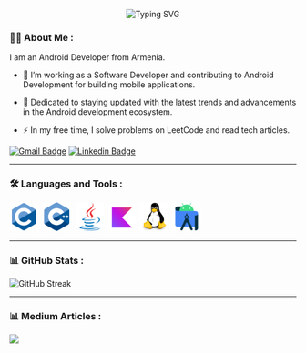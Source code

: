 <p align="center">
<picture>
  <source media="(prefers-color-scheme: dark)" srcset="https://readme-typing-svg.herokuapp.com?font=Ubuntu&color=FFFFFF&size=22&center=true&lines=Hello+World!;I'm+Hrant+Arzumanyan;Welcome+to+my+GitHub+profile">
  <source media="(prefers-color-scheme: light)" srcset="https://readme-typing-svg.herokuapp.com?font=Ubuntu&color=000000&size=22&center=true&lines=Hello+World!;I'm+Hrant+Arzumanyan;Welcome+to+my+GitHub+profile">
  <img width="650px" src="https://readme-typing-svg.herokuapp.com?font=Ubuntu&color=FFFFFF&size=22&center=true&lines=Hello+World!;I'm+Hrant+Arzumanyan;Welcome+to+my+GitHub+profile" alt="Typing SVG">
</picture>
</p>


### :man_technologist: About Me :        

I am an Android Developer from Armenia.

- :telescope: I’m working as a Software Developer and contributing to Android Development for building mobile applications.

- :seedling: Dedicated to staying updated with the latest trends and advancements in the Android development ecosystem.

- :zap: In my free time, I solve problems on LeetCode and read tech articles.

[![Gmail Badge](https://img.shields.io/badge/Gmail-D14836?style=for-the-badge&logo=gmail&logoColor=white)](https://mail.google.com/mail/u/0/?fs=1&to=hrant.arz@gmail.com&su=SUBJECT&body=BODY&tf=cm) [![Linkedin Badge](https://img.shields.io/badge/LinkedIn-blue?style=for-the-badge&logo=linkedin&logoColor=white)](https://www.linkedin.com/in/hrant-arz/)

---

### :hammer_and_wrench: Languages and Tools :

<div>
  <img src="https://raw.githubusercontent.com/devicons/devicon/1119b9f84c0290e0f0b38982099a2bd027a48bf1/icons/c/c-original.svg" title="C" alt="C" width="50" height="50"/>&nbsp;
  <img src="https://raw.githubusercontent.com/devicons/devicon/1119b9f84c0290e0f0b38982099a2bd027a48bf1/icons/cplusplus/cplusplus-original.svg" title="C++" alt="C++" width="50" height="50"/>&nbsp;
  <img src="https://raw.githubusercontent.com/devicons/devicon/1119b9f84c0290e0f0b38982099a2bd027a48bf1/icons/java/java-original.svg" title="Java" alt="Java" width="50" height="50"/>&nbsp;
  <img src="https://raw.githubusercontent.com/devicons/devicon/1119b9f84c0290e0f0b38982099a2bd027a48bf1/icons/kotlin/kotlin-original.svg" title="Kotlin" alt="Kotlin" width="47" height="47"/>&nbsp;
  <img src="https://raw.githubusercontent.com/devicons/devicon/1119b9f84c0290e0f0b38982099a2bd027a48bf1/icons/linux/linux-original.svg" title="Linux" alt="Linux" width="50" height="50"/>&nbsp;
  <img src="https://raw.githubusercontent.com/devicons/devicon/1119b9f84c0290e0f0b38982099a2bd027a48bf1/icons/androidstudio/androidstudio-original.svg" title="AndroidStudio" alt="AndroidStudio" width="50" height="50"/>&nbsp
</div>

---

### :bar_chart: GitHub Stats :      

<picture>
  <source media="(prefers-color-scheme: dark)" srcset="https://streak-stats.demolab.com?user=4rzumanyan&theme=dark&hide_border=true&mode=weekly&background=0D1117">
  <source media="(prefers-color-scheme: light)" srcset="https://streak-stats.demolab.com?user=4rzumanyan&theme=default&hide_border=true&mode=weekly">
  <img src="https://streak-stats.demolab.com?user=4rzumanyan&theme=dark&hide_border=true&mode=weekly&background=0D1117" alt="GitHub Streak">
</picture>    

---

### :bar_chart: Medium Articles :      

<img src="https://git-readme-medium.vercel.app/?username=4rzumanyan&theme=dark&show_icons=true"/>

<!--
**4rzumanyan/4rzumanyan** is a ✨ _special_ ✨ repository because its `README.md` (this file) appears on your GitHub profile.

Here are some ideas to get you started:

- 🔭 I’m currently working on ...
- 🌱 I’m currently learning ...
- 👯 I’m looking to collaborate on ...
- 🤔 I’m looking for help with ...
- 💬 Ask me about ...
- 📫 How to reach me: ...
- 😄 Pronouns: ...
- ⚡ Fun fact: ...
-->
